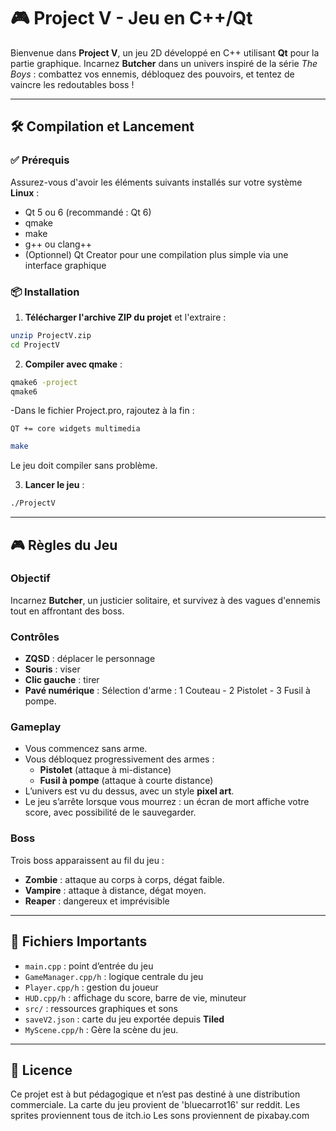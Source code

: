 # 🎮 Project V - Jeu en C++/Qt

Bienvenue dans **Project V**, un jeu 2D développé en C++ utilisant **Qt** pour la partie graphique. Incarnez **Butcher** dans un univers inspiré de la série *The Boys* : combattez vos ennemis, débloquez des pouvoirs, et tentez de vaincre les redoutables boss !

---

## 🛠️ Compilation et Lancement

### ✅ Prérequis

Assurez-vous d'avoir les éléments suivants installés sur votre système **Linux** :

- Qt 5 ou 6 (recommandé : Qt 6)
- qmake
- make
- g++ ou clang++
- (Optionnel) Qt Creator pour une compilation plus simple via une interface graphique

### 📦 Installation

1. **Télécharger l'archive ZIP du projet** et l'extraire :

```bash
unzip ProjectV.zip
cd ProjectV
```

2. **Compiler avec qmake** :

```bash
qmake6 -project
qmake6
````
-Dans le fichier Project.pro, rajoutez à la fin : 
```
QT += core widgets multimedia
```

```bash
make
```
Le jeu doit compiler sans problème.

3. **Lancer le jeu** :

```bash
./ProjectV
```

---

## 🎮 Règles du Jeu

### Objectif

Incarnez **Butcher**, un justicier solitaire, et survivez à des vagues d'ennemis tout en affrontant des boss.

### Contrôles

- **ZQSD** : déplacer le personnage
- **Souris** : viser
- **Clic gauche** : tirer
- **Pavé numérique** : Sélection d'arme : 1 Couteau - 2 Pistolet - 3 Fusil à pompe.

### Gameplay

- Vous commencez sans arme.
- Vous débloquez progressivement des armes  :
  - **Pistolet** (attaque à mi-distance)
  - **Fusil à pompe** (attaque à courte distance)
- L’univers est vu du dessus, avec un style **pixel art**.
- Le jeu s’arrête lorsque vous mourrez : un écran de mort affiche votre score, avec possibilité de le sauvegarder.

### Boss

Trois boss apparaissent au fil du jeu :
- **Zombie** : attaque au corps à corps, dégat faible.
- **Vampire** : attaque à distance, dégat moyen.
- **Reaper** : dangereux et imprévisible

---

## 💾 Fichiers Importants

- `main.cpp` : point d’entrée du jeu
- `GameManager.cpp/h` : logique centrale du jeu
- `Player.cpp/h` : gestion du joueur
- `HUD.cpp/h` : affichage du score, barre de vie, minuteur
- `src/` : ressources graphiques et sons
- `saveV2.json` : carte du jeu exportée depuis **Tiled**
- `MyScene.cpp/h` : Gère la scène du jeu.

---

## 📄 Licence

Ce projet est à but pédagogique et n’est pas destiné à une distribution commerciale.
La carte du jeu provient de 'bluecarrot16' sur reddit.
Les sprites proviennent tous de itch.io
Les sons proviennent de pixabay.com

